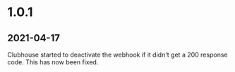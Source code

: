 # 1.0.1

## 2021-04-17

Clubhouse started to deactivate the webhook if it didn't get a 200 response code. This has now been fixed.
